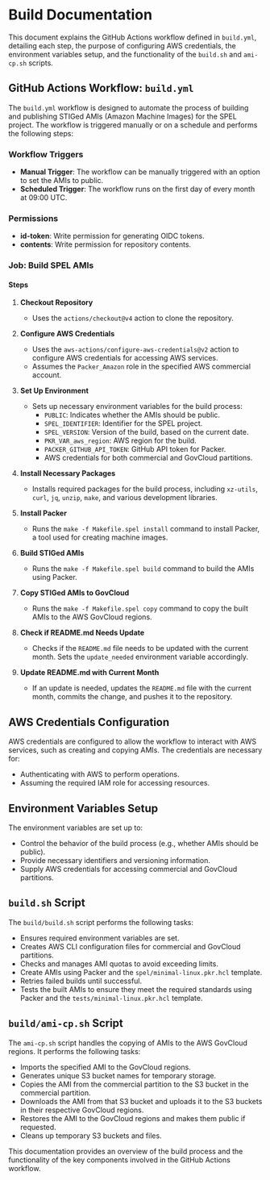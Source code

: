 # Build Documentation

This document explains the GitHub Actions workflow defined in `build.yml`, detailing each step, the purpose of configuring AWS credentials, the environment variables setup, and the functionality of the `build.sh` and `ami-cp.sh` scripts.

## GitHub Actions Workflow: `build.yml`

The `build.yml` workflow is designed to automate the process of building and publishing STIGed AMIs (Amazon Machine Images) for the SPEL project. The workflow is triggered manually or on a schedule and performs the following steps:

### Workflow Triggers

- **Manual Trigger**: The workflow can be manually triggered with an option to set the AMIs to public.
- **Scheduled Trigger**: The workflow runs on the first day of every month at 09:00 UTC.

### Permissions

- **id-token**: Write permission for generating OIDC tokens.
- **contents**: Write permission for repository contents.

### Job: Build SPEL AMIs

#### Steps

1. **Checkout Repository**
   - Uses the `actions/checkout@v4` action to clone the repository.

2. **Configure AWS Credentials**
   - Uses the `aws-actions/configure-aws-credentials@v2` action to configure AWS credentials for accessing AWS services.
   - Assumes the `Packer_Amazon` role in the specified AWS commercial account.

3. **Set Up Environment**
   - Sets up necessary environment variables for the build process:
     - `PUBLIC`: Indicates whether the AMIs should be public.
     - `SPEL_IDENTIFIER`: Identifier for the SPEL project.
     - `SPEL_VERSION`: Version of the build, based on the current date.
     - `PKR_VAR_aws_region`: AWS region for the build.
     - `PACKER_GITHUB_API_TOKEN`: GitHub API token for Packer.
     - AWS credentials for both commercial and GovCloud partitions.

4. **Install Necessary Packages**
   - Installs required packages for the build process, including `xz-utils`, `curl`, `jq`, `unzip`, `make`, and various development libraries.

5. **Install Packer**
   - Runs the `make -f Makefile.spel install` command to install Packer, a tool used for creating machine images.

6. **Build STIGed AMIs**
   - Runs the `make -f Makefile.spel build` command to build the AMIs using Packer.

7. **Copy STIGed AMIs to GovCloud**
   - Runs the `make -f Makefile.spel copy` command to copy the built AMIs to the AWS GovCloud regions.

8. **Check if README.md Needs Update**
   - Checks if the `README.md` file needs to be updated with the current month. Sets the `update_needed` environment variable accordingly.

9. **Update README.md with Current Month**
   - If an update is needed, updates the `README.md` file with the current month, commits the change, and pushes it to the repository.

## AWS Credentials Configuration

AWS credentials are configured to allow the workflow to interact with AWS services, such as creating and copying AMIs. The credentials are necessary for:
- Authenticating with AWS to perform operations.
- Assuming the required IAM role for accessing resources.

## Environment Variables Setup

The environment variables are set up to:
- Control the behavior of the build process (e.g., whether AMIs should be public).
- Provide necessary identifiers and versioning information.
- Supply AWS credentials for accessing commercial and GovCloud partitions.

## `build.sh` Script

The `build/build.sh` script performs the following tasks:
- Ensures required environment variables are set.
- Creates AWS CLI configuration files for commercial and GovCloud partitions.
- Checks and manages AMI quotas to avoid exceeding limits.
- Create AMIs using Packer and the `spel/minimal-linux.pkr.hcl` template.
- Retries failed builds until successful.
- Tests the built AMIs to ensure they meet the required standards using Packer and the `tests/minimal-linux.pkr.hcl` template.

## `build/ami-cp.sh` Script

The `ami-cp.sh` script handles the copying of AMIs to the AWS GovCloud regions. It performs the following tasks:
- Imports the specified AMI to the GovCloud regions.
- Generates unique S3 bucket names for temporary storage.
- Copies the AMI from the commercial partition to the S3 bucket in the commercial partition.
- Downloads the AMI from that S3 bucket and uploads it to the S3 buckets in their respective GovCloud regions.
- Restores the AMI to the GovCloud regions and makes them public if requested.
- Cleans up temporary S3 buckets and files.

This documentation provides an overview of the build process and the functionality of the key components involved in the GitHub Actions workflow.
